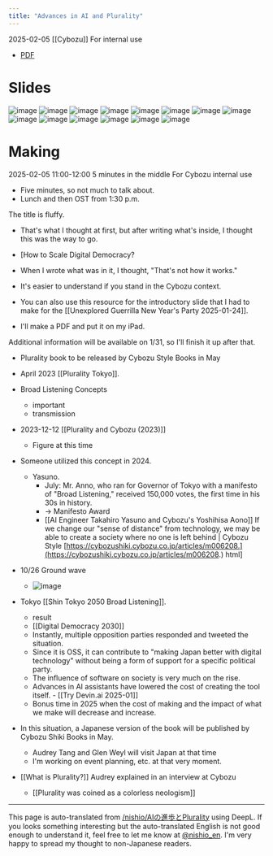 ```yaml
---
title: "Advances in AI and Plurality"
---
```


2025-02-05 [[Cybozu]] For internal use
- [PDF](https://www.dropbox.com/scl/fi/pvqao6mru50xu0egilprd/AI-Plurality.pdf?rlkey=bz6peo3r2enyfisk1b96zmsq0&dl=0)

# Slides
![image](https://gyazo.com/045eafc1141df45ab8205b7afe2938ba/thumb/1000)
![image](https://gyazo.com/94d8fbde9a76bcc17193c5616bc3653a/thumb/1000)
![image](https://gyazo.com/fcd2119a3ae65ec7314baa8bc4573df7/thumb/1000)
![image](https://gyazo.com/5df3fb0ca623ec6e4c0efb2be09f5dd0/thumb/1000)
![image](https://gyazo.com/871292c0f4280072e6728e81914ed1fe/thumb/1000)
![image](https://gyazo.com/9fa8a7e9004e8e92098aae05b676c499/thumb/1000)
![image](https://gyazo.com/31f701df1f164cc852870c9a57b338f8/thumb/1000)
![image](https://gyazo.com/f0c3a610c564fd0cfe1cc652b012c660/thumb/1000)
![image](https://gyazo.com/e115ff23da764f46a80cc3b402a5083b/thumb/1000)
![image](https://gyazo.com/f68afa0b76ec1bddd98c4149a8c736eb/thumb/1000)
![image](https://gyazo.com/6320a7070bac69aa055ce7f09c97d94f/thumb/1000)
![image](https://gyazo.com/722b918c840e3ef8f7604b7e1102afec/thumb/1000)
![image](https://gyazo.com/f09e6441c60e7f6376b3ec51c7e028e4/thumb/1000)
![image](https://gyazo.com/045eafc1141df45ab8205b7afe2938ba/thumb/1000)





# Making
2025-02-05 11:00-12:00 5 minutes in the middle For Cybozu internal use
- Five minutes, so not much to talk about.
- Lunch and then OST from 1:30 p.m.

The title is fluffy.
- That's what I thought at first, but after writing what's inside, I thought this was the way to go.

- [How to Scale Digital Democracy?
- When I wrote what was in it, I thought, "That's not how it works."
- It's easier to understand if you stand in the Cybozu context.

- You can also use this resource for the introductory slide that I had to make for the [[Unexplored Guerrilla New Year's Party 2025-01-24]].
- I'll make a PDF and put it on my iPad.

Additional information will be available on 1/31, so I'll finish it up after that.
- Plurality book to be released by Cybozu Style Books in May
- April 2023 [[Plurality Tokyo]].
- Broad Listening Concepts
    - important
    - transmission
- 2023-12-12  [[Plurality and Cybozu (2023)]]
    - Figure at this time
- Someone utilized this concept in 2024.
    - Yasuno.
        - July: Mr. Anno, who ran for Governor of Tokyo with a manifesto of "Broad Listening," received 150,000 votes, the first time in his 30s in history.
        - → Manifesto Award
        - [[AI Engineer Takahiro Yasuno and Cybozu's Yoshihisa Aono]] If we change our "sense of distance" from technology, we may be able to create a society where no one is left behind | Cybozu Style [https://cybozushiki.cybozu.co.jp/articles/m006208.](https://cybozushiki.cybozu.co.jp/articles/m006208.) html]

- 10/26 Ground wave
    - ![image](https://gyazo.com/f525385c2fc4027505264cb3cd1f50f1/thumb/1000)
- Tokyo [[Shin Tokyo 2050 Broad Listening]].
    - result
    - [[Digital Democracy 2030]]
    - Instantly, multiple opposition parties responded and tweeted the situation.
    - Since it is OSS, it can contribute to "making Japan better with digital technology" without being a form of support for a specific political party.
    - The influence of software on society is very much on the rise.
    - Advances in AI assistants have lowered the cost of creating the tool itself.
            - [[Try Devin.ai 2025-01]]
    - Bonus time in 2025 when the cost of making and the impact of what we make will decrease and increase.

- In this situation, a Japanese version of the book will be published by Cybozu Shiki Books in May.
    - Audrey Tang and Glen Weyl will visit Japan at that time
    - I'm working on event planning, etc. at that very moment.



- [[What is Plurality?]]
Audrey explained in an interview at Cybozu
    - [[Plurality was coined as a colorless neologism]]

---
This page is auto-translated from [/nishio/AIの進歩とPlurality](https://scrapbox.io/nishio/AIの進歩とPlurality) using DeepL. If you looks something interesting but the auto-translated English is not good enough to understand it, feel free to let me know at [@nishio_en](https://twitter.com/nishio_en). I'm very happy to spread my thought to non-Japanese readers.
